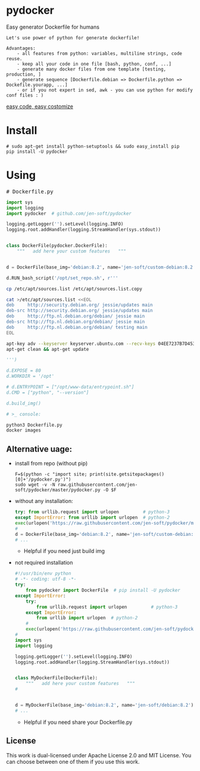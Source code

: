 # pydocker
Easy generator Dockerfile for humans

    Let's use power of python for generate dockerfile!
    
    Advantages:
        - all features from python: variables, multiline strings, code reuse.
        - keep all your code in one file [bash, python, conf, ...]
        - generate many docker files from one template [testing, production, ]
        - generate sequence [Dockerfile.debian => Dockerfile.python => Dockefile.yourapp, ...]
        - or if you not expert in sed, awk - you can use python for modify conf files : )
<a href="https://github.com/jen-soft/pydocker/blob/master/pydocker.py#L104" target="_blank">easy code, easy costomize</a>

# Install
    # sudo apt-get install python-setuptools && sudo easy_install pip
    pip install -U pydocker


# Using 
<pre># Dockerfile.py</pre>
```python
import sys
import logging
import pydocker  # github.com/jen-soft/pydocker

logging.getLogger('').setLevel(logging.INFO)
logging.root.addHandler(logging.StreamHandler(sys.stdout))


class DockerFile(pydocker.DockerFile):
    """   add here your custom features   """


d = DockerFile(base_img='debian:8.2', name='jen-soft/custom-debian:8.2')

d.RUN_bash_script('/opt/set_repo.sh', r'''
```
```bash
cp /etc/apt/sources.list /etc/apt/sources.list.copy

cat >/etc/apt/sources.list <<EOL
deb     http://security.debian.org/ jessie/updates main
deb-src http://security.debian.org/ jessie/updates main
deb     http://ftp.nl.debian.org/debian/ jessie main
deb-src http://ftp.nl.debian.org/debian/ jessie main
deb     http://ftp.nl.debian.org/debian/ testing main
EOL

apt-key adv --keyserver keyserver.ubuntu.com --recv-keys 04EE7237B7D453EC
apt-get clean && apt-get update
```
```python
''')

d.EXPOSE = 80
d.WORKDIR = '/opt'

# d.ENTRYPOINT = ["/opt/www-data/entrypoint.sh"]
d.CMD = ["python", "--version"]

d.build_img()

```

```bash
# >_ console:

python3 Dockerfile.py
docker images
```


## Alternative uage: 
- install from repo (without pip)
    ```bahs
    F=$(python -c "import site; print(site.getsitepackages()[0]+'/pydocker.py')")
    sudo wget -v -N raw.githubusercontent.com/jen-soft/pydocker/master/pydocker.py -O $F
    ```

 - without any installation:
    ```python
    try: from urllib.request import urlopen         # python-3
    except ImportError: from urllib import urlopen  # python-2
    exec(urlopen('https://raw.githubusercontent.com/jen-soft/pydocker/master/pydocker.py').read())
    #
    d = DockerFile(base_img='debian:8.2', name='jen-soft/custom-debian:8.2')
    # ...
    ```
    * Helpful if you need just build img
    
- not required installation
    ```python
    #!/usr/bin/env python
    # -*- coding: utf-8 -*-
    try:
        from pydocker import DockerFile  # pip install -U pydocker
    except ImportError:
        try:
            from urllib.request import urlopen         # python-3
        except ImportError:
            from urllib import urlopen  # python-2
        #
        exec(urlopen('https://raw.githubusercontent.com/jen-soft/pydocker/master/pydocker.py').read())
    #
    import sys
    import logging

    logging.getLogger('').setLevel(logging.INFO)
    logging.root.addHandler(logging.StreamHandler(sys.stdout))


    class MyDockerFile(DockerFile):
        """   add here your custom features   """
    #


    d = MyDockerFile(base_img='debian:8.2', name='jen-soft/debian:8.2')
    # ...
    ```
    * Helpful if you need share your Dockerfile.py

## License

This work is dual-licensed under Apache License 2.0 and MIT License.
You can choose between one of them if you use this work.

